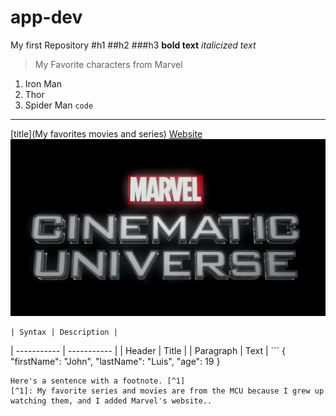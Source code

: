 # app-dev
My first Repository
#h1
##h2
###h3 
**bold text**
*italicized text*
> My Favorite characters from Marvel
1. Iron Man
2. Thor
3. Spider Man
`code`
------------------
[title](My favorites movies and series)
[Website](https://www.marvel.com/)
![alt text](MCU.png)

	| Syntax | Description |
| ----------- | ----------- |
| Header | Title |
| Paragraph | Text |
	```
{
  "firstName": "John",
  "lastName": "Luis",
  "age": 19
}
```
Here's a sentence with a footnote. [^1]
[^1]: My favorite series and movies are from the MCU because I grew up watching them, and I added Marvel's website..
